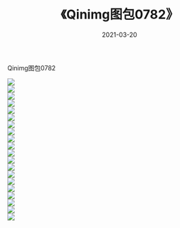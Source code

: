 ﻿---
layout: post
title:  《Qinimg图包0782》
date:   2021-03-20
img: http://imgx.orgx.ga/Qinimg图包/Qinimg图包0782/000.jpg
categories: [美女, 清纯, 唯美]
---

Qinimg图包0782

 ![](http://imgx.orgx.ga/Qinimg图包/Qinimg图包0782/001.jpg) <br>![](http://imgx.orgx.ga/Qinimg图包/Qinimg图包0782/002.jpg) <br>![](http://imgx.orgx.ga/Qinimg图包/Qinimg图包0782/003.jpg) <br>![](http://imgx.orgx.ga/Qinimg图包/Qinimg图包0782/004.jpg) <br>![](http://imgx.orgx.ga/Qinimg图包/Qinimg图包0782/005.jpg) <br>![](http://imgx.orgx.ga/Qinimg图包/Qinimg图包0782/006.jpg) <br>![](http://imgx.orgx.ga/Qinimg图包/Qinimg图包0782/007.jpg) <br>![](http://imgx.orgx.ga/Qinimg图包/Qinimg图包0782/008.jpg) <br>![](http://imgx.orgx.ga/Qinimg图包/Qinimg图包0782/009.jpg) <br>![](http://imgx.orgx.ga/Qinimg图包/Qinimg图包0782/010.jpg) <br>![](http://imgx.orgx.ga/Qinimg图包/Qinimg图包0782/011.jpg) <br>![](http://imgx.orgx.ga/Qinimg图包/Qinimg图包0782/012.jpg) <br>![](http://imgx.orgx.ga/Qinimg图包/Qinimg图包0782/013.jpg) <br>![](http://imgx.orgx.ga/Qinimg图包/Qinimg图包0782/014.jpg) <br>![](http://imgx.orgx.ga/Qinimg图包/Qinimg图包0782/015.jpg) <br>![](http://imgx.orgx.ga/Qinimg图包/Qinimg图包0782/016.jpg) <br>![](http://imgx.orgx.ga/Qinimg图包/Qinimg图包0782/017.jpg) <br>![](http://imgx.orgx.ga/Qinimg图包/Qinimg图包0782/018.jpg) <br>![](http://imgx.orgx.ga/Qinimg图包/Qinimg图包0782/019.jpg) <br>![](http://imgx.orgx.ga/Qinimg图包/Qinimg图包0782/020.jpg) <br>